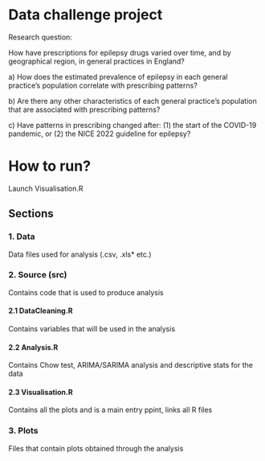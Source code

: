 # Data challenge project

Research question:

How have prescriptions for epilepsy drugs varied over time, and by geographical region, in general practices in England?

a) How does the estimated prevalence of epilepsy in each general practice’s population correlate with prescribing patterns?

b) Are there any other characteristics of each general practice’s population that are associated with prescribing patterns? 

c) Have patterns in prescribing changed after: (1) the start of the COVID-19 pandemic, or (2) the NICE 2022 guideline for epilepsy? 

# How to run?

Launch Visualisation.R 

## Sections

### 1. Data 
Data files used for analysis (.csv, .xls* etc.)

### 2. Source (src)
Contains code that is used to produce analysis

#### 2.1 DataCleaning.R
Contains variables that will be used in the analysis
#### 2.2 Analysis.R
Contains Chow test, ARIMA/SARIMA analysis and descriptive stats for the data
#### 2.3 Visualisation.R
Contains all the plots and is a main entry ppint, links all R files

### 3. Plots
Files that contain plots obtained through the analysis